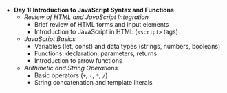 - **Day 1: Introduction to JavaScript Syntax and Functions**
  - *Review of HTML and JavaScript Integration*
    - Brief review of HTML forms and input elements
    - Introduction to JavaScript in HTML (`<script>` tags)
  - *JavaScript Basics*
    - Variables (let, const) and data types (strings, numbers, booleans)
    - Functions: declaration, parameters, returns
    - Introduction to arrow functions
  - *Arithmetic and String Operations*
    - Basic operators (`+`, `-`, `*`, `/`)
    - String concatenation and template literals
